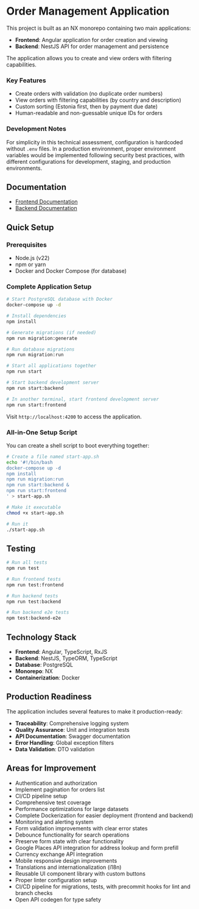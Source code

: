 # Order Management Application

This project is built as an NX monorepo containing two main applications:

- **Frontend**: Angular application for order creation and viewing
- **Backend**: NestJS API for order management and persistence

The application allows you to create and view orders with filtering capabilities.

### Key Features

- Create orders with validation (no duplicate order numbers)
- View orders with filtering capabilities (by country and description)
- Custom sorting (Estonia first, then by payment due date)
- Human-readable and non-guessable unique IDs for orders

### Development Notes

For simplicity in this technical assessment, configuration is hardcoded without `.env` files. In a production environment, proper environment variables would be implemented following security best practices, with different configurations for development, staging, and production environments.

## Documentation

- [Frontend Documentation](./apps/frontend/README.md)
- [Backend Documentation](./apps/backend/README.md)

## Quick Setup

### Prerequisites

- Node.js (v22)
- npm or yarn
- Docker and Docker Compose (for database)

### Complete Application Setup

```bash
# Start PostgreSQL database with Docker
docker-compose up -d

# Install dependencies
npm install

# Generate migrations (if needed)
npm run migration:generate

# Run database migrations
npm run migration:run

# Start all applications together
npm run start

# Start backend development server
npm run start:backend

# In another terminal, start frontend development server
npm run start:frontend
```

Visit `http://localhost:4200` to access the application.

### All-in-One Setup Script

You can create a shell script to boot everything together:

```bash
# Create a file named start-app.sh
echo '#!/bin/bash
docker-compose up -d
npm install
npm run migration:run
npm run start:backend & 
npm run start:frontend
' > start-app.sh

# Make it executable
chmod +x start-app.sh

# Run it
./start-app.sh
```

## Testing

```bash
# Run all tests
npm run test

# Run frontend tests
npm run test:frontend

# Run backend tests
npm run test:backend

# Run backend e2e tests
npm test:backend-e2e
```

## Technology Stack

- **Frontend**: Angular, TypeScript, RxJS
- **Backend**: NestJS, TypeORM, TypeScript
- **Database**: PostgreSQL
- **Monorepo**: NX
- **Containerization**: Docker

## Production Readiness

The application includes several features to make it production-ready:

- **Traceability**: Comprehensive logging system
- **Quality Assurance**: Unit and integration tests
- **API Documentation**: Swagger documentation
- **Error Handling**: Global exception filters
- **Data Validation**: DTO validation

## Areas for Improvement

- Authentication and authorization
- Implement pagination for orders list
- CI/CD pipeline setup
- Comprehensive test coverage
- Performance optimizations for large datasets
- Complete Dockerization for easier deployment (frontend and backend)
- Monitoring and alerting system
- Form validation improvements with clear error states
- Debounce functionality for search operations
- Preserve form state with clear functionality
- Google Places API integration for address lookup and form prefill
- Currency exchange API integration
- Mobile responsive design improvements
- Translations and internationalization (i18n)
- Reusable UI component library with custom buttons
- Proper linter configuration setup
- CI/CD pipeline for migrations, tests, with precommit hooks for lint and branch checks
- Open API codegen for type safety
